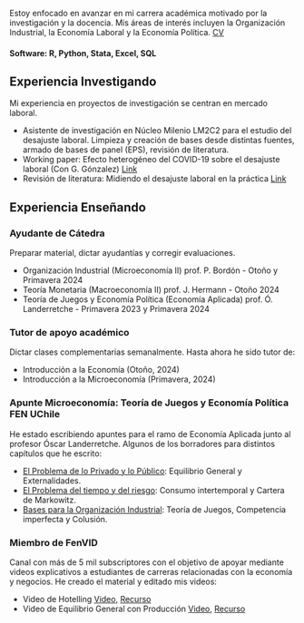 Estoy enfocado en avanzar en mi carrera académica motivado por la investigación y la docencia. Mis áreas de interés incluyen la Organización Industrial, la Economía Laboral y la Economía Política. [CV](https://drive.google.com/file/d/17lG9-EY1PS8OXYjcHJf3zbSXSkjRujyi/view?usp=share_link)

#### Software: R, Python, Stata, Excel, SQL

## Experiencia Investigando
Mi experiencia en proyectos de investigación se centran en mercado laboral.
- Asistente de investigación en Núcleo Milenio LM2C2 para el estudio del desajuste laboral. Limpieza y creación de bases desde distintas fuentes, armado de bases de panel (EPS), revisión de literatura. 
- Working paper: Efecto heterogéneo del COVID-19 sobre el desajuste laboral (Con G. Gónzalez) [Link](https://drive.google.com/file/d/1D6_w-8GlvZBQXEskPFQFcdcIt8ngx4ss/view?usp=sharing)
- Revisión de literatura: Midiendo el desajuste laboral en la práctica [Link](https://drive.google.com/file/d/1bl-FirA7blKewJaxllg9GCRgCwHU3hKS/view?usp=sharing)

## Experiencia Enseñando
### Ayudante de Cátedra
Preparar material, dictar ayudantías y corregir evaluaciones.
- Organización Industrial (Microeconomía II) prof. P. Bordón - Otoño y Primavera 2024
- Teoría Monetaria (Macroeconomía II) prof. J. Hermann - Otoño 2024
- Teoría de Juegos y Economía Política (Economía Aplicada) prof. Ó. Landerretche - Primavera 2023 y Primavera 2024

### Tutor de apoyo académico
Dictar clases complementarias semanalmente. Hasta ahora he sido tutor de:
- Introducción a la Economía (Otoño, 2024)
- Introducción a la Microeconomía (Primavera, 2024)

### Apunte Microeconomía: Teoría de Juegos y Economía Política FEN UChile
He estado escribiendo apuntes para el ramo de Economía Aplicada junto al profesor Óscar Landerretche. Algunos de los borradores para distintos capítulos que he escrito:
- [El Problema de lo Privado y lo Público](https://github.com/joamartine/Apunte-MICROECONOMIA-como-una-ecopol/blob/a35d7bb0da87cab5971a6a77ce3b93ab1b959122/PrivadoPublico/PrivadoPublico.pdf): Equilibrio General y Externalidades.
- [El Problema del tiempo y del riesgo](https://github.com/joamartine/Apunte-MICROECONOMIA-como-una-ecopol/blob/a35d7bb0da87cab5971a6a77ce3b93ab1b959122/TiempoRiesgo/TiempoRiesgo.pdf): Consumo intertemporal y Cartera de Markowitz.
- [Bases para la Organización Industrial](https://github.com/joamartine/Apunte-MICROECONOMIA-como-una-ecopol/blob/a35d7bb0da87cab5971a6a77ce3b93ab1b959122/I-O/I-O.pdf): Teoría de Juegos, Competencia imperfecta y Colusión.

### Miembro de FenVID
Canal con más de 5 mil subscriptores con el objetivo de apoyar mediante videos explicativos a estudiantes de carreras relacionadas con la economía y negocios. He creado el material y editado mis videos: 
- Video de Hotelling [Video](https://youtu.be/p7UcJlSK_qY?si=CecJ5Q1rEyIp3g2C), [Recurso](https://www.google.com/url?q=https%3A%2F%2Fwww.dropbox.com%2Fscl%2Ffi%2Fsms2xho2gynlmy3l2m3p3%2FModelo-de-Hotelling%3Frlkey%3Dmonyk0k6e9l266jmnuvu0jwkf%26dl%3D0&sa=D)
- Video de Equilibrio General con Producción [Video](https://youtu.be/NgxHDSLMPbo?si=gaVw4cDE1Kq89EQ_), [Recurso](https://www.google.com/url?q=https%3A%2F%2Fwww.dropbox.com%2Fscl%2Ffi%2Fzt9xbmveusd8vti8v6kd3%2FEquilibrio-General-con-Producci-n.pdf%3Frlkey%3Dq56vj7lyr2bczduk0v5o26b4b%26dl%3D0&sa=D)

